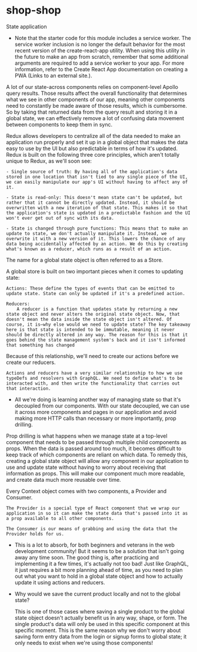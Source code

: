 # shop-shop
State application

* Note that the starter code for this module includes a service worker. The service worker inclusion is no longer the default behavior for the most recent version of the create-react-app utility. When using this utility in the future to make an app from scratch, remember that some additional arguments are required to add a service worker to your app. For more information, refer to the Create React App documentation on creating a PWA (Links to an external site.).

A lot of our state-across components relies on component-level Apollo query results. Those results affect the overall functionality that determines what we see in other components of our app, meaning other components need to constantly be made aware of those results, which is cumbersome. So by taking that returned data from the query result and storing it in a global state, we can effectively remove a lot of confusing data movement between components to keep them in sync.

Redux allows developers to centralize all of the data needed to make an application run properly and set it up in a global object that makes the data easy to use by the UI but also predictable in terms of how it's updated. Redux is built on the following three core principles, which aren't totally unique to Redux, as we'll soon see:

    - Single source of truth: By having all of the application's data stored in one location that isn't tied to any single piece of the UI, we can easily manipulate our app's UI without having to affect any of it.

    - State is read-only: This doesn't mean state can't be updated, but rather that it cannot be directly updated. Instead, it should be overwritten with a new iteration of that state. This makes it so that the application's state is updated in a predictable fashion and the UI won't ever get out of sync with its data.

    - State is changed through pure functions: This means that to make an update to state, we don't actually manipulate it. Instead, we overwrite it with a new version of it. This lowers the chance of any data being accidentally affected by an action. We do this by creating what's known as a reducer, which runs as a result of an action.

The name for a global state object is often referred to as a Store.

A global store is built on two important pieces when it comes to updating state:

    Actions: These define the types of events that can be emitted to update state. State can only be updated if it's a predefined action.

    Reducers: 
        A reducer is a function that updates state by returning a new state object and never alters the original state object. Now, that doesn't mean the data inside the state object isn't altered. Of course, it is—why else would we need to update state? The key takeaway here is that state is intended to be immutable, meaning it never should be directly altered in any way. The reason for this is that it goes behind the state management system's back and it isn't informed that something has changed

Because of this relationship, we'll need to create our actions before we create our reducers.

    Actions and reducers have a very similar relationship to how we use typeDefs and resolvers with GraphQL. We need to define what's to be interacted with, and then write the functionality that carries out that interaction.

* All we're doing is learning another way of managing state so that it's decoupled from our components. With our state decoupled, we can use it across more components and pages in our application and avoid making more HTTP calls than necessary or more importantly, prop drilling.

Prop drilling is what happens when we manage state at a top-level component that needs to be passed through multiple child components as props. When the data is passed around too much, it becomes difficult to keep track of which components are reliant on which data. To remedy this, creating a global state object will allow any component in our application to use and update state without having to worry about receiving that information as props. This will make our component much more readable, and create data much more reusable over time.

Every Context object comes with two components, a Provider and Consumer. 
    
    The Provider is a special type of React component that we wrap our application in so it can make the state data that's passed into it as a prop available to all other components. 
    
    The Consumer is our means of grabbing and using the data that the Provider holds for us.

* This is a lot to absorb, for both beginners and veterans in the web development community! But it seems to be a solution that isn't going away any time soon. The good thing is, after practicing and implementing it a few times, it's actually not too bad! Just like GraphQL, it just requires a bit more planning ahead of time, as you need to plan out what you want to hold in a global state object and how to actually update it using actions and reducers.

* Why would we save the current product locally and not to the global state?
    
    This is one of those cases where saving a single product to the global state object doesn't actually benefit us in any way, shape, or form. The single product's data will only be used in this specific component at this specific moment. This is the same reason why we don't worry about saving form entry data from the login or signup forms to global state; it only needs to exist when we're using those components!